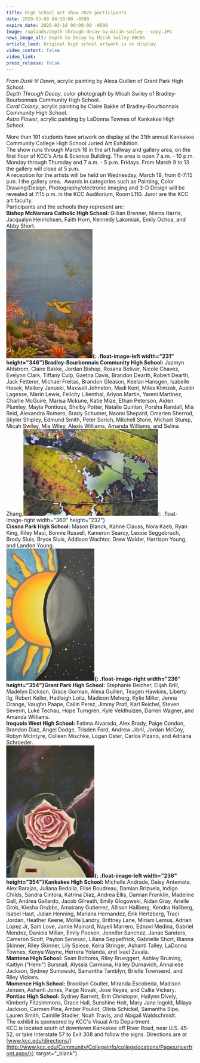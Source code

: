 ```yaml
---
title: High School art show 2020 participants
date: 2020-03-08 04:58:00 -0500
expire_date: 2020-03-18 00:00:00 -0500
image: /uploads/depth-through-decay-by-micah-swiley---copy.JPG
news_image_alt: Depth by Decay by Micah Swiley-BBCHS
article_lead: Original high school artwork is on display
video_content: false
video_link:
press_release: false
---
```


*From Dusk til Dawn*, acrylic painting by Alexa Guillen of Grant Park High School.<br>*Depth Through Decay*, color photograph by Micah Swiley of Bradley-Bourbonnais Community High School.<br>*Coral Colony*, acrylic painting by Claire Bakke of Bradley-Bourbonnais Community High School.<br>*Astro Flower*, acrylic painting by LaDonna Townes of Kankakee High School.

More than 191 students have artwork on display at the 31th annual Kankakee Community College High School Juried Art Exhibition.<br>The show runs through March 18 in the art hallway and gallery area, on the first floor of KCC’s Arts & Science Building. The area is open 7 a.m. - 10 p.m. Monday through Thursday and 7 a.m. - 5 p.m. Fridays. From March 9 to 13 the gallery will close at 5 p.m.&nbsp;<br>A reception for the artists will be held on Wednesday, March 18, from 6-7:15 p.m. I the gallery area. &nbsp;Awards in categories such as Painting, Color Drawing/Design, Photography/electronic imaging and 3-D Design will be revealed at 7:15 p.m. in the KCC Auditorium, Room L110. Juror are the KCC art faculty.&nbsp;<br>Participants and the schools they represent are:<br>**Bishop McNamara Catholic High School:** Gillian Brenner, Nierra Harris, Jacqualyn Henrichsen, Faith Horn, Kennedy Lakomiak, Emily Ochoa, and Abby Short.<br>**![](/uploads/coral-colony-by-claire-bakke---copy-1.JPG){: .float-image-left width="231" height="346"}Bradley-Bourbonnais Community High School:** Jazmyn Ahlstrom, Claire Bakke, Jordan Bishop, Rosana Bolivar, Nicole Chavez, Evelynn Clark, Tiffany Culp, Gaetna Davis, Brandon Dearth, Robert Dearth, Jack Fetterer, Michael Freitas, Brandon Gleason, Keelan Hansgen, Isabelle Hosek, Mallory Januski, Maxwell Johnston, Madi Kent, Miles Klimzak, Austin Lagesse, Marin Lewis, Felicity Lilienthal, Ariyon Martin, Yareni Martinez, Charlie McGuire, Marisa Mckune, Katie Mize, Ethan Peterson, Aiden Plumley, Mayia Pontious, Shelby Potter, Natalie Quinlan, Porsha Randall, Mia Reid, Alexandra Romero, Brady Schumer, Naomi Shepard, Omarien Sherrod, Skyler Shipley, Edmund Smith, Peter Sorich, Mitchell Stone, Michael Stump, Micah Swiley, Mia Wiley, Alexis Williams, Amanda Williams, and Selina Zhang.![](/uploads/depth-through-decay-by-micah-swiley---copy-1.JPG){: .float-image-right width="360" height="232"}<br>**Cissna Park High School:** Mason Blanck, Kahne Clauss, Nora Kaeb, Ryan King, Riley Maul, Bonnie Russell, Kameron Searcy, Lexxie Seggebruch, Brody Sluis, Bryce Sluis, Addison Wachtor, Drew Walder, Harrison Young, and Landon Young.<br>**![](/uploads/from-dusk-til-dawn-by-alexa-guillen---copy-1.JPG){: .float-image-right width="236" height="354"}Grant Park High School:** Stephanie Belcher, Elijah Brill, Madelyn Dickson, Grace Gorman, Alexa Guillen, Teagen Hawkins, Liberty Ilg, Robert Keller, Hadleigh Loitz, Madison Meherg, Kylie Miller, Jenna Orange, Vaughn Paape, Cailin Perez, Jimmy Pratl, Karl Reichel, Steven Severin, Luke Techau, Hope Turngren, Kyle Veldhuizen, Darren Wagner, and Amanda Williams.<br>**Iroquois West High School:** Fatima Alvarado, Alex Brady, Paige Condon, Brandon Diaz, Angel Dodge, Trisden Ford, Andrew Jibril, Jordan McCoy, Robyn McIntyre, Colleen Mischke, Logan Oster, Carlos Pizano, and Adriana Schroeder.<br>**![](/uploads/astro-flower-by-ladonna-townes---copy-1.JPG){: .float-image-left width="236" height="354"}Kankakee High School:** Michelle Andrade, Daisy Antemate, Alex Barajas, Juliana Bedolla, Elise Boudreau, Damian Brizuela, Indigo Childs, Sandra Cintora, Katrina Diaz, Andrea Ellis, Damian Franklin, Madeline Gall, Andrea Gallardo, Jacob Gilreath, Emily Glogowski, Aidan Gray, Arielle Grob, Kiesha Grubbs, Amairany Gutierrez, Allison Hallberg, Kendra Hallberg, Isabel Haut, Julian Henning, Mariana Hernandez, Erik Hertzberg, Traci Jordan, Heather Keene, Mollie Landry, Brittney Lane, Miriam Lemus, Adrian Lopez Jr, Sam Love, Jamie Mainard, Nayeli Marrero, Ednovi Medina, Gabriel Mendez, Daniela Millan, Emily Peeken, Jennifer Sanchez, Janae Sanders, Cameron Scott, Payton Senesac, Liliana Seppelfrick, Gabrielle Short, Rianna Skinner, Riley Skinner, Lily Spiese, Keira Stringer, Ashanti Talley, LaDonna Townes, Kenya Wayne, Herrera Yolanda, and Ixael Zavala.<br>**Manteno High School:** Sean Bottoms, Riley Brueggert, Ashley Bruining, Kaitlyn ("Hemi") Bursnall, Alyssia Carmona, Hailey Durnavich, Annaliese Jackson, Sydney Sumowski, Samantha Tamblyn, Brielle Townsend, and Riley Vickers.<br>**Momence High School:** Brooklyn Coulter, Miranda Escobeda, Madison Jensen, Ashanti Jones, Paige Novak, Jose Reyes, and Callie Vickery.<br>**Pontiac High School:** Sydney Barnett, Erin Christoper, Hailynn Dively, Kimberly Fitzsimmons, Grace Hall, Sunshine Holt, Mary Jane Ingold, Milaya Jackson, Carmen Pina, Amber Pouliot, Olivia Schickel, Samantha Sipe, Lauren Smith, Camille Stadler, Noah Travis, and Abigail Waldschmidt.<br>The exhibit is sponsored by KCC's Visual Arts Department.&nbsp;<br>KCC is located south of downtown Kankakee off River Road, near U.S. 45-52, or take Interstate 57 to Exit 308 and follow the signs. Directions are at [www.kcc.edu/directions/](http://www.kcc.edu/Community/Collegeinfo/collegelocations/Pages/riverfront.aspx/){: target="_blank"}.<br>&nbsp;